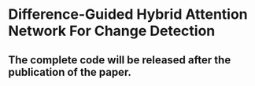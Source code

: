 # Difference-Guided Hybrid Attention Network For Change Detection
## The complete code will be released after the publication of the paper.
